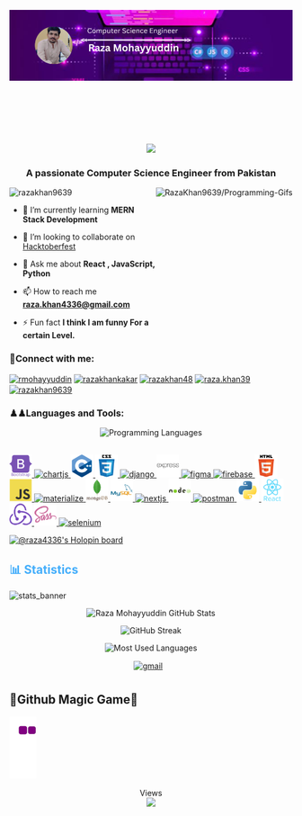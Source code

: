 ![logo](https://github.com/RazaKhan9639/RazaKhan9639/blob/main/Banner.png)
<marquee><h1 align="center">Hi 👋, I'm Raza Mohayyuddin</h1></marquee>
<p align="center">
<a href="https://github.com/RazaKhan9639"><img src="https://readme-typing-svg.herokuapp.com?lines=Python+Django+Developer;Python+Backend+Engineer;React+Developer;MERN+STACK+Devloper&center=true&width=500&height=50"></a>
	

<h3 align="center">A passionate Computer Science Engineer from Pakistan</h3>


<a href='https://github.com/RazaKhan9639'>
<img align='right' src='https://programming-gifs.herokuapp.com/' widht=350 height=300 alt='RazaKhan9639/Programming-Gifs'></a>


<p align="left"> <img src="https://komarev.com/ghpvc/?username=razakhan9639&label=Profile%20views&color=0e75b6&style=flat" alt="razakhan9639" /> </p>

- 🌱 I’m currently learning **MERN Stack Development**

- 👯 I’m looking to collaborate on [Hacktoberfest](https://hacktoberfest.com/)

- 💬 Ask me about **React , JavaScript, Python**

- 📫 How to reach me **raza.khan4336@gmail.com**

- ⚡ Fun fact **I think I am funny For a certain Level.**

<h3 align="left">🥰Connect with me:</h3>
<p align="left">
<a href="https://twitter.com/rmohayyuddin" target="blank"><img align="center" src="https://raw.githubusercontent.com/rahuldkjain/github-profile-readme-generator/master/src/images/icons/Social/twitter.svg" alt="rmohayyuddin" height="30" width="40" /></a>
<a href="https://linkedin.com/in/razakhankakar" target="blank"><img align="center" src="https://raw.githubusercontent.com/rahuldkjain/github-profile-readme-generator/master/src/images/icons/Social/linked-in-alt.svg" alt="razakhankakar" height="30" width="40" /></a>
<a href="https://fb.com/razakhan48" target="blank"><img align="center" src="https://raw.githubusercontent.com/rahuldkjain/github-profile-readme-generator/master/src/images/icons/Social/facebook.svg" alt="razakhan48" height="30" width="40" /></a>
<a href="https://instagram.com/raza.khan39" target="blank"><img align="center" src="https://raw.githubusercontent.com/rahuldkjain/github-profile-readme-generator/master/src/images/icons/Social/instagram.svg" alt="raza.khan39" height="30" width="40" /></a>
<a href="https://www.leetcode.com/razakhan9639" target="blank"><img align="center" src="https://raw.githubusercontent.com/rahuldkjain/github-profile-readme-generator/master/src/images/icons/Social/leet-code.svg" alt="razakhan9639" height="30" width="40" /></a>
</p>

<h3 align="left">♟♟Languages and Tools:</h3>

<div align="center" style="display:block;">
    <img width="100px" alt="Programming Languages" src="https://user-images.githubusercontent.com/78341798/194531121-47b0119a-ce00-439d-b586-125f86acb098.png"/> 
</div>
<br>
<p align="left"> <a href="https://getbootstrap.com" target="_blank" rel="noreferrer"> <img src="https://raw.githubusercontent.com/devicons/devicon/master/icons/bootstrap/bootstrap-plain-wordmark.svg" alt="bootstrap" width="40" height="40"/> </a> <a href="https://www.chartjs.org" target="_blank" rel="noreferrer"> <img src="https://www.chartjs.org/media/logo-title.svg" alt="chartjs" width="40" height="40"/> </a> <a href="https://www.w3schools.com/cpp/" target="_blank" rel="noreferrer"> <img src="https://raw.githubusercontent.com/devicons/devicon/master/icons/cplusplus/cplusplus-original.svg" alt="cplusplus" width="40" height="40"/> </a> <a href="https://www.w3schools.com/css/" target="_blank" rel="noreferrer"> <img src="https://raw.githubusercontent.com/devicons/devicon/master/icons/css3/css3-original-wordmark.svg" alt="css3" width="40" height="40"/> </a> <a href="https://www.djangoproject.com/" target="_blank" rel="noreferrer"> <img src="https://cdn.worldvectorlogo.com/logos/django.svg" alt="django" width="40" height="40"/> </a> <a href="https://expressjs.com" target="_blank" rel="noreferrer"> <img src="https://raw.githubusercontent.com/devicons/devicon/master/icons/express/express-original-wordmark.svg" alt="express" width="40" height="40"/> </a> <a href="https://www.figma.com/" target="_blank" rel="noreferrer"> <img src="https://www.vectorlogo.zone/logos/figma/figma-icon.svg" alt="figma" width="40" height="40"/> </a> <a href="https://firebase.google.com/" target="_blank" rel="noreferrer"> <img src="https://www.vectorlogo.zone/logos/firebase/firebase-icon.svg" alt="firebase" width="40" height="40"/> </a> <a href="https://www.w3.org/html/" target="_blank" rel="noreferrer"> <img src="https://raw.githubusercontent.com/devicons/devicon/master/icons/html5/html5-original-wordmark.svg" alt="html5" width="40" height="40"/> </a> <a href="https://developer.mozilla.org/en-US/docs/Web/JavaScript" target="_blank" rel="noreferrer"> <img src="https://raw.githubusercontent.com/devicons/devicon/master/icons/javascript/javascript-original.svg" alt="javascript" width="40" height="40"/> </a> <a href="https://materializecss.com/" target="_blank" rel="noreferrer"> <img src="https://raw.githubusercontent.com/prplx/svg-logos/5585531d45d294869c4eaab4d7cf2e9c167710a9/svg/materialize.svg" alt="materialize" width="40" height="40"/> </a> <a href="https://www.mongodb.com/" target="_blank" rel="noreferrer"> <img src="https://raw.githubusercontent.com/devicons/devicon/master/icons/mongodb/mongodb-original-wordmark.svg" alt="mongodb" width="40" height="40"/> </a> <a href="https://www.mysql.com/" target="_blank" rel="noreferrer"> <img src="https://raw.githubusercontent.com/devicons/devicon/master/icons/mysql/mysql-original-wordmark.svg" alt="mysql" width="40" height="40"/> </a> <a href="https://nextjs.org/" target="_blank" rel="noreferrer"> <img src="https://cdn.worldvectorlogo.com/logos/nextjs-2.svg" alt="nextjs" width="40" height="40"/> </a> <a href="https://nodejs.org" target="_blank" rel="noreferrer"> <img src="https://raw.githubusercontent.com/devicons/devicon/master/icons/nodejs/nodejs-original-wordmark.svg" alt="nodejs" width="40" height="40"/> </a> <a href="https://postman.com" target="_blank" rel="noreferrer"> <img src="https://www.vectorlogo.zone/logos/getpostman/getpostman-icon.svg" alt="postman" width="40" height="40"/> </a> <a href="https://www.python.org" target="_blank" rel="noreferrer"> <img src="https://raw.githubusercontent.com/devicons/devicon/master/icons/python/python-original.svg" alt="python" width="40" height="40"/> </a> <a href="https://reactjs.org/" target="_blank" rel="noreferrer"> <img src="https://raw.githubusercontent.com/devicons/devicon/master/icons/react/react-original-wordmark.svg" alt="react" width="40" height="40"/> </a> <a href="https://redux.js.org" target="_blank" rel="noreferrer"> <img src="https://raw.githubusercontent.com/devicons/devicon/master/icons/redux/redux-original.svg" alt="redux" width="40" height="40"/> </a> <a href="https://sass-lang.com" target="_blank" rel="noreferrer"> <img src="https://raw.githubusercontent.com/devicons/devicon/master/icons/sass/sass-original.svg" alt="sass" width="40" height="40"/> </a> <a href="https://www.selenium.dev" target="_blank" rel="noreferrer"> <img src="https://raw.githubusercontent.com/detain/svg-logos/780f25886640cef088af994181646db2f6b1a3f8/svg/selenium-logo.svg" alt="selenium" width="40" height="40"/> </a> </p>

[![@raza4336's Holopin board](https://holopin.me/raza4336)](https://holopin.io/@raza4336)


<h2 style="color: #44AEFB">📊 Statistics</h2>

![stats_banner](https://user-images.githubusercontent.com/78341798/194534778-d662496c-ae00-4e8d-ae9b-b90912054e7f.gif)

<!-- Begin Stats Cards -->
<!-- Resources:  -->
<!-- Github & Languages Stats: https://github.com/anuraghazra/github-readme-stats --> 
<!-- Streak Stats: https://github.com/denvercoder1/github-readme-streak-stats -->
<!-- Change the value after ?username= to your GitHub username. -->
<div class="stats" align="center">

![Raza Mohayyuddin GitHub Stats](https://github-readme-stats.vercel.app/api?username=RazaKhan9639&hide=stars&count_private=true&show_icons=true&theme=algolia&border_radius=20)

![GitHub Streak](https://streak-stats.demolab.com?user=RazaKhan9639&count_private=true&theme=algolia&border_radius=20)

![Most Used Languages](https://github-readme-stats.vercel.app/api/top-langs/?username=RazaKhan9639&layout=compact&show_icons=true&theme=algolia&border_radius=20)
</div>
<!--  End Stats Cards -->


<!-- Begin Footer -->
<!-- Icons Resources -->
<!-- https://devicon.dev/ -->
<div class="footer" align="center" style="margin:15px;">
    <a href="mailto:raza.khan4336@gmail.com" target="_blank">
        <img style="margin:0 10px 10px 0;" src="https://user-images.githubusercontent.com/78341798/194531383-ddb2b774-5bb9-491c-b601-4a4a7d9792fb.svg" alt="gmail" width="40px"/>
    </a>
</div>
<!-- End Footer -->

## 🐍Github Magic Game🐍

![snake gif](https://github.com/RazaKhan9639/RazaKhan9639/blob/output/github-contribution-grid-snake.gif)

<p align="center"> 
  Views<br>
  <img src="https://profile-counter.glitch.me/RazaKhan9639/count.svg" />
</p>


